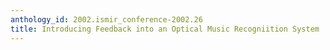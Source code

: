 ```yaml
---
anthology_id: 2002.ismir_conference-2002.26
title: Introducing Feedback into an Optical Music Recogniition System
---
```

